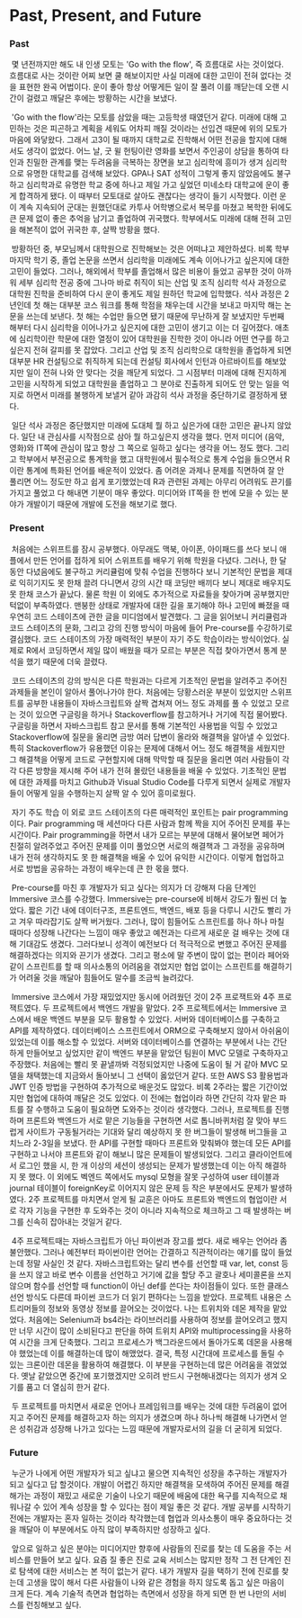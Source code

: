 # Past, Present, and Future

### Past

​	몇 년전까지만 해도 내 인생 모토는 'Go with the flow', 즉 흐름대로 사는 것이었다. 흐름대로 사는 것이란 어찌 보면 쿨 해보이지만 사실 미래에 대한 고민이 전혀 없다는 것을 표현한 완곡 어법이다. 운이 좋아 항상 어떻게든 일이 잘 풀려 이를 깨닫는데 오랜 시간이 걸렸고 깨달은 후에는 방황하는 시간을 보냈다.

​		'Go with the flow'라는 모토를 삼았을 때는 고등학생 때였던거 같다. 미래에 대해 고민하는 것은 피곤하고 계획을 세워도 어차피 깨질 것이라는 선입견 때문에 위의 모토가 마음에 와닿왔다. 그래서 고3이 될 때까지 대학교로 진학해서 어떤 전공을 할지에 대해서도 생각이 없었다. 어느 날, 굿 윌 헌팅이란 영화를 보면서 주인공이 상담을 통하여 타인과 친밀한 관계를 맺는 두려움을 극복하는 장면을 보고 심리학에 흥미가 생겨 심리학으로 유명한 대학교를 검색해 보았다. GPA나 SAT 성적이 그렇게 좋지 않았음에도 불구하고 심리학과로 유명한 학교 중에 하나고 제일 가고 싶었던 미네소타 대학교에 운이 좋게 합격하게 됐다. 이 때부터 모토대로 살아도 괜찮다는 생각이 들기 시작했다. 이런 운이 계속 지속되어 군대는 원했던대로 카투사 어학병으로서 복무를 마쳤고 복학한 뒤에도 큰 문제 없이 좋은 추억을 남기고 졸업하여 귀국했다. 학부에서도 미래에 대해 전혀 고민을 해본적이 없어 귀국한 후, 살짝 방황을 했다.

​	방황하던 중, 부모님께서 대학원으로 진학해보는 것은 어떠냐고 제안하셨다. 비록 학부 마지막 학기 중, 졸업 논문을 쓰면서 심리학을 미래에도 계속 이어나가고 싶은지에 대한 고민이 들었다. 그러나, 해외에서 학부를 졸업해서 많은 비용이 들었고 공부한 것이 아까워 세부 심리학 전공 중에 그나마 바로 취직이 되는 산업 및 조직 심리학 석사 과정으로 대학원 진학을 준비하여 다시 운이 좋게도 제일 원하던 학교에 입학했다. 석사 과정은 2년인데 첫 해는 대부분 코스 워크를 통해 학점을 채우는데 시간을 보내고 마지막 해는 논문을 쓰는데 보낸다. 첫 해는 수업만 들으면 됐기 때문에 무난하게 잘 보냈지만 두번째 해부터 다시 심리학을 이어나가고 싶은지에 대한 고민이 생기고 이는 더 깊어졌다. 애초에 심리학이란 학문에 대한 열정이 있어 대학원을 진학한 것이 아니라 어떤 연구를 하고 싶은지 전혀 갈피를 못 잡았다. 그리고 산업 및 조직 심리학으로 대학원을 졸업하게 되면 대부분 HR 컨설팅으로 취직하게 되는데 컨설팅 회사에서 인턴과 아르바이트를 해보았지만 일이 전혀 나와 안 맞다는 것을 깨닫게 되었다. 그 시점부터 미래에 대해 진지하게 고민을 시작하게 되었고 대학원을 졸업하고 그 분야로 진출하게 되어도 안 맞는 일을 억지로 하면서 미래를 불행하게 보낼거 같아 과감히 석사 과정을 중단하기로 결정하게 됐다. 

​	일단 석사 과정은 중단했지만 미래에 도대체 뭘 하고 싶은가에 대한 고민은 끝나지 않았다. 일단 내 관심사를 시작점으로 삼아 뭘 하고싶은지 생각을 했다. 먼저 미디어 (음악, 영화)와 IT쪽에 관심이 많고 항상 그 쪽으로 일하고 싶다는 생각을 어느 정도 했다. 그리고 학부에서 부전공으로 통계학을 했고 대학원에서 필수적으로 통계 수업을 들으면서 R이란 통계에 특화된 언어를 배운적이 있었다. 좀 어려운 과제나 문제를 직면하여 잘 안 풀리면 어느 정도만 하고 쉽게 포기했었는데 R과 관련된 과제는 아무리 어려워도 끈기를 가지고 풀었고 다 해내면 기분이 매우 좋았다. 미디어와 IT쪽을 한 번에 모을 수 있는 분야가 개발이기 때문에 개발에 도전을 해보기로 했다.



### Present

​	처음에는 스위프트를 잠시 공부했다. 아무래도 맥북, 아이폰, 아이패드를 쓰다 보니 애플에서 만든 언어를 접하게 되어 스위프트를 배우기 위해 학원을 다녔다. 그러나, 한 달 동안 다녔음에도 불구하고 커리큘럼에 맞춰 수업을 진행하다 보니 기본적인 문법을 제대로 익히기지도 못 한채 끌려 다니면서 강의 시간 때 코딩만 배끼다 보니 제대로 배우지도 못 한채 코스가 끝났다. 물론 학원 이 외에도 추가적으로 자료들을 찾아가며 공부했지만 턱없이 부족하였다. 맨붕한 상태로 개발자에 대한 길을 포기해야 하나 고민에 빠졌을 때 우연히 코드 스테이츠에 관한 글을 미디엄에서 발견했다. 그 글을 읽어보니 커리큘럼과 코드 스테이츠의 문화, 그리고 강의 진행 방식이 마음에 들어 Pre-course를 수강하기로 결심했다. 코드 스테이츠의 가장 매력적인 부분이 자기 주도 학습이라는 방식이었다. 실제로 R에서 코딩하면서 제일 많이 배웠을 때가 모르는 부분은 직접 찾아가면서 통계 분석을 했기 때문에 더욱 끌렸다.

​	코드 스테이츠의 강의 방식은 다른 학원과는 다르게 기초적인 문법을 알려주고 주어진 과제들을 본인이 알아서 풀어나가야 한다. 처음에는 당황스러운 부분이 있었지만 스위프트를 공부한 내용들이 자바스크립트와 살짝 겹쳐져 어느 정도 과제를 풀 수 있었고 모르는 것이 있으면 구글링을 하거나 Stackoverflow를 참고하거나 거기에 직접 물어봤다. 구글링을 하면서 자바스크립트 참고 문서를 통해 기본적인 사용법을 익힐 수 있었고 Stackoverflow에 질문을 올리면 금방 여러 답변이 올라와 해결책을 알아낼 수 있었다. 특히 Stackoverflow가 유용했던 이유는 문제에 대해서 어느 정도 해결책을 세웠지만 그 해결책을 어떻게 코드로 구현할지에 대해 막막할 때 질문을 올리면 여러 사람들이 각각 다른 방향을 제시해 주어 내가 전혀 몰랐던 내용들을 배울 수 있었다. 기초적인 문법에 대한 과제를 마치고 Github과 Visual Studio Code를 다루게 되면서 실제로 개발자들이 어떻게 일을 수행하는지 살짝 알 수 있어 흥미로웠다.

​	자기 주도 학습 이 외로 코드 스테이츠의 다른 매력적인 포인트는 pair programming이다. Pair programming 매 세션마다 다른 사람과 함께 짝을 지어 주어진 문제를 푸는 시간이다. Pair programming을 하면서 내가 모르는 부분에 대해서 물어보면 페어가 친절히 알려주었고 주어진 문제를 이미 풀었으면 서로의 해결책과 그 과정을 공유하며 내가 전혀 생각하지도 못 한 해결책을 배울 수 있어 유익한 시간이다. 이렇게 협업하고 서로 방법을 공유하는 과정이 배우는데 큰 한 몫을 했다.

​	Pre-course를 마친 후 개발자가 되고 싶다는 의지가 더 강해져 다음 단계인 Immersive 코스를 수강했다. Immersive는 pre-course에 비해서 강도가 훨씬 더 높았다. 짧은 기간 내에 데이터구조, 프론트엔드, 백엔드, 배포 등을 다루니 시간도 빨리 가고 겨우 따라잡기도 살짝 버거웠다. 그러나, 많이 힘들어도 스프린트를 하나 하나 마칠 때마다 성장해 나간다는 느낌이 매우 좋았고 예전과는 다르게 새로운 걸 배우는 것에 대해 기대감도 생겼다. 그러다보니 성격이 예전보다 더 적극적으로 변했고 주어진 문제를 해결하겠다는 의지와 끈기가 생겼다. 그리고 평소에 말 주변이 많이 없는 편이라 페어와 같이 스프린트를 할 때 의사소통의 어려움을 겪었지만 협업 없이는 스프린트를 해결하기가 어려울 것을 깨달아 힘들어도 말수를 조금씩 늘려갔다. 

​	Immersive 코스에서 가장 재밌었지만 동시에 어려웠던 것이 2주 프로잭트와 4주 프로잭트였다. 두 프로젝트에서 백엔드 개발을 맡았다. 2주 프로젝트에서는 Immersive 코스에서 배운 백엔드 부분을 모두 활용할 수 있었다. 서버와 데이터베이스를 구축하고 API를 제작하였다. 데이터베이스 스프린트에서 ORM으로 구축해보지 않아서 아쉬움이 있었는데 이를 해소할 수 있었다. 서버와 데이터베이스를 연결하는 부분에서 나는 간단하게 만들어보고 싶었지만 같이 백엔드 부분을 맡았던 팀원이 MVC 모델로 구축하자고 주장했다. 처음에는 빨리 못 끝낼까봐 걱정되었지만 나중에 도움이 될 거 같아 MVC 모델을 채택했는데 지금와서 돌아보니 그 선택이 옳았던거 같다. 또한 AWS S3 활용법과 JWT 인증 방법을 구현하여 추가적으로 배운것도 많았다. 비록 2주라는 짧은 기간이었지만 협업에 대하여 깨달은 것도 있었다. 이 전에는 협업이라 하면 간단히 각자 맡은 파트를 잘 수행하고 도움이 필요하면 도와주는 것이라 생각했다. 그러나, 프로젝트를 진행하며 프론트와 백엔드가 서로 맡은 기능들을 구현하면 서로 톱니바퀴처럼 잘 맞아 부드럽게 사이트가 구동될거라는 기대와 달리 예상하지 못 한 버그들이 발생해 버그들을 고치느라 2-3일을 보냈다. 한 API를 구현할 때마다 프론트와 맞춰봐야 했는데 모든 API를 구현하고 나서야 프론트와 같이 해보니 많은 문제들이 발생되었다. 그리고 클라이언트에서 로그인 했을 시, 한 개 이상의 세션이 생성되는 문제가 발생했는데 이는 아직 해결하지 못 했다. 이 외에도 벡엔드 쪽에서도 mysql 모형을 잘못 구성하여 user 테이블과 journal 테이블이 foreignKey로 이어지지 않은 문제 등 작은 부분에서도 문제가 발생하였다. 2주 프로젝트를 마치면서 얻게 될 교훈은 아마도 프론트와 백엔드의 협업이란 서로 각자 기능을 구현한 후 도와주는 것이 아니라 지속적으로 체크하고 그 때 발생하는 버그를 신속히 잡아내는 것일거 같다.

​	4주 프로젝트때는 자바스크립트가 아닌 파이썬과 장고를 썼다. 새로 배우는 언어라 좀 불안했다. 그러나 예전부터 파이썬이란 언어는 간결하고 직관적이라는 얘기를 많이 들었는데 정말 사실인 것 같다. 자바스크립트와는 달리 변수를 선언할 때 var, let, const 등을 쓰지 않고 바로 변수 이름을 선언하고 거기에 값을 할당 주고 괄호나 세미콜론을 쓰지 않으며 함수를 선언할 때 function이 아닌 def를 쓴다는 차이점들이 있다. 또한 클래스 선언 방식도 다른데 파이썬 코드가 더 읽기 편하다는 느낌을 받았다. 프로젝트 내용은 스트리머들의 정보와 동영상 정보를 끌어오는 것이었다. 나는 트위치와 데몬 제작을 맡았었다. 처음에는 Selenium과 bs4라는 라이브러리를 사용하여 정보를 끌어오려고 했지만 너무 시간이 많이 소비된다고 판단을 하여 트위치 API와 multiprocessing을 사용하여 시간을 크게 단축했다. 그리고 프로세스가 백그라운드에서 돌아가도록 데몬을 사용해야 했었는데 이를 해결하는데 많이 해맸었다. 결국, 특정 시간대에 프로세스를 돌릴 수 있는 크론이란 데몬을 활용하여 해결했다. 이 부분을 구현하는데 많은 어려움을 겪었었다. 옛날 같았으면 중간에 포기했겠지만 오히려 반드시 구현해내겠다는 의지가 생겨 오기를 품고 더 열심히 한거 같다. 

​	두 프로젝트를 마치면서 새로운 언어나 프레임워크를 배우는 것에 대한 두려움이 없어지고 주어진 문제를 해결하고자 하는 의지가 생겼으며 하나 하나씩 해결해 나가면서 얻은 성취감과 성장해 나가고 있다는 느낌 때문에 개발자로서의 길을 더 굳히게 되었다.



### Future

​	누군가 나에게 어떤 개발자가 되고 싶냐고 물으면 지속적인 성장을 추구하는 개발자가 되고 싶다고 답 할것이다. 개발이 어렵긴 하지만 해결책을 모색하여 주어진 문제를 해결해가는 과정이 재밌고 새로운 기술이 나오기 때문에 배움에 대한 욕구를 지속적으로 채워나갈 수 있어 계속 성장을 할 수 있다는 점이 제일 좋은 것 같다. 개발 공부를 시작하기 전에는 개발자는 혼자 일하는 것이라 착각했는데 협업과 의사소통이 매우 중요하다는 것을 깨달아 이 부분에서도 아직 많이 부족하지만 성장하고 싶다.

​	앞으로 일하고 싶은 분야는 미디어지만 향후에 사람들의 진로를 찾는 데 도움을 주는 서비스를 만들어 보고 싶다. 요즘 질 좋은 진로 교육 서비스는 많지만 정작 그 전 단계인 진로 탐색에 대한 서비스는 본 적이 없는거 같다. 내가 개발자 길을 택하기 전에 진로를 찾는데 고생을 많이 해서 다른 사람들이 나와 같은 경험을 하지 않도록 돕고 싶은 마음이 크게 든다. 계속 기술적 측면과 협업하는 측면에서 성장을 하게 되면 한 번 나만의 서비스를 런칭해보고 싶다.